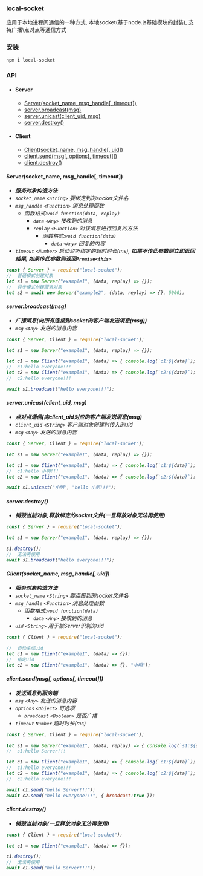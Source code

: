 
### local-socket
应用于本地进程间通信的一种方式, 本地socket(基于node.js基础模块的封装), 支持广播\点对点等通信方式

### 安装
```
npm i local-socket
```

### API
- #### Server
  - [Server(socket_name, msg_handle[, timeout])](#Server)
  - [server.broadcast(msg)](#server.broadcast)
  - [server.unicast(client_uid, msg)](#server.unicast)
  - [server.destroy()](#server.destroy)
- #### Client
  - [Client(socket_name, msg_handle[, uid])](#Client)
  - [client.send(msg[, options[, timeout]])](#client.send)
  - [client.destroy()](#client.destroy)


#### Server(socket_name, msg_handle[, timeout])<i id="Server"/>
- **服务对象构造方法**
- `socket_name` `<String>` 要绑定到的socket文件名
- `msg_handle` `<Function>` 消息处理函数
  - 函数格式:`void function(data, replay)`
    - `data` `<Any>` 接收到的消息
    - `replay` `<Function>` 对该消息进行回复的方法
      - 函数格式:`void function(data)`
        - `data` `<Any>` 回复的内容
- `timeout` `<Number>` 启动监听绑定的超时时长(ms), **如果不传此参数则立即返回结果, 如果传此参数则返回`Promise<this>`**
```javascript
const { Server } = require("local-socket");
//  普通模式创建对象
let s1 = new Server("example1", (data, replay) => {});
//  异步模式创建服务对象
let s2 = await new Server("example2", (data, replay) => {}, 5000);
```

#### server.broadcast(msg)<i id="server.broadcast"/>
- **广播消息(向所有连接到socket的客户端发送消息(msg))**
- `msg` `<Any>` 发送的消息内容
```javascript
const { Server, Client } = require("local-socket");

let s1 = new Server("example1", (data, replay) => {});

let c1 = new Client("example1", (data) => { console.log(`c1:${data}`); });
//  c1:hello everyone!!!
let c2 = new Client("example1", (data) => { console.log(`c2:${data}`); });
//  c2:hello everyone!!!

await s1.broadcast("hello everyone!!!");
```

#### server.unicast(client_uid, msg)<i id="server.unicast"/>
- **点对点通信(向client_uid对应的客户端发送消息(msg)**
- `client_uid` `<String>` 客户端对象创建时传入的uid
- `msg` `<Any>` 发送的消息内容
```javascript
const { Server, Client } = require("local-socket");

let s1 = new Server("example1", (data, replay) => {});

let c1 = new Client("example1", (data) => { console.log(`c1:${data}`); }, "小明");
//  c1:hello 小明!!!
let c2 = new Client("example1", (data) => { console.log(`c2:${data}`); }, "小红");

await s1.unicast("小明", "hello 小明!!!");
```

#### server.destroy()<i id="server.destroy"/>
- **销毁当前对象,释放绑定的socket文件(一旦释放对象无法再使用)**
```javascript
const { Server } = require("local-socket");

let s1 = new Server("example1", (data, replay) => {});

s1.destroy();
//  无法再使用
await s1.broadcast("hello everyone!!!");
```

#### Client(socket_name, msg_handle[, uid])<i id="Client"/>
- **服务对象构造方法**
- `socket_name` `<String>` 要连接到的socket文件名
- `msg_handle` `<Function>` 消息处理函数
  - 函数格式:`void function(data)`
    - `data` `<Any>` 接收到的消息
- `uid` `<String>` 用于被Server识别的uid
```javascript
const { Client } = require("local-socket");

//  自动生成uid
let c1 = new Client("example1", (data) => {});
//  指定uid
let c2 = new Client("example1", (data) => {}, "小明");
```

#### client.send(msg[, options[, timeout]])<i id="client.send"/>
- **发送消息到服务端**
- `msg` `<Any>` 发送的消息内容
- `options` `<Object>` 可选项
    - `broadcast` `<Boolean>` 是否广播
- `timeout` `Number` 超时时长(ms)
```javascript
const { Server, Client } = require("local-socket");

let s1 = new Server("example1", (data, replay) => { console.log(`s1:${data}`); });
//  s1:hello Server!!!

let c1 = new Client("example1", (data) => { console.log(`c1:${data}`); });
//  c1:hello everyone!!!
let c2 = new Client("example1", (data) => { console.log(`c2:${data}`); });
//  c2:hello everyone!!!

await c1.send("hello Server!!!");
await c2.send("hello everyone!!!", { broadcast:true });
```

#### client.destroy()<i id="client.destroy"/>
- **销毁当前对象(一旦释放对象无法再使用)**
```javascript
const { Client } = require("local-socket");

let c1 = new Client("example1", (data) => {});

c1.destroy();
//  无法再使用
await c1.send("hello Server!!!");
```

